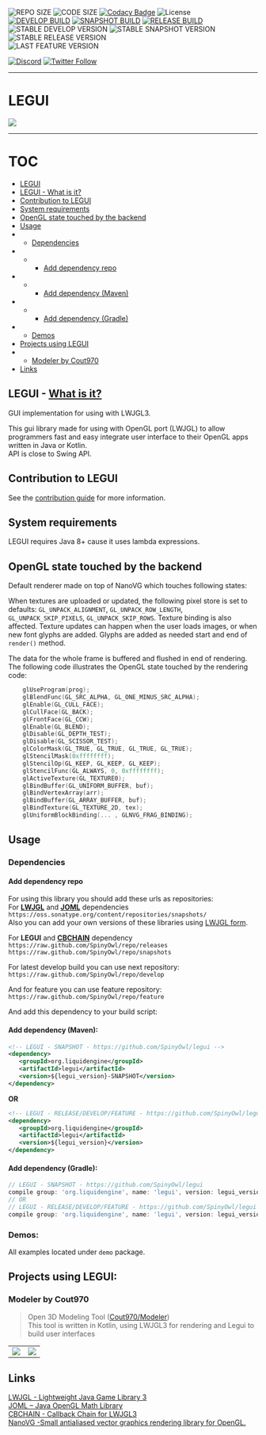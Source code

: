 ![REPO SIZE](https://img.shields.io/github/repo-size/LiquidEngine/legui.svg) 
![CODE SIZE](https://img.shields.io/github/languages/code-size/LiquidEngine/legui.svg) 
[![Codacy Badge](https://api.codacy.com/project/badge/Grade/e3a864cc6d6a4f08938a7b368bdb35da)](https://app.codacy.com/app/LiquidEngine/legui?utm_source=github.com&utm_medium=referral&utm_content=LiquidEngine/legui&utm_campaign=Badge_Grade_Dashboard) 
![License](https://img.shields.io/github/license/SpinyOwl/legui.svg)  
[![DEVELOP BUILD](https://img.shields.io/jenkins/s/http/jenkins.spinyowl.com/job/LEGUI_DEVELOP.svg?label=develop)](http://jenkins.spinyowl.com/job/LEGUI_DEVELOP/)
[![SNAPSHOT BUILD](https://img.shields.io/jenkins/s/https/jenkins.spinyowl.com/job/LEGUI_SNAPSHOTS.svg?label=snapshot)](https://jenkins.spinyowl.com/job/LEGUI_SNAPSHOTS/)
[![RELEASE BUILD](https://img.shields.io/jenkins/s/https/jenkins.spinyowl.com/job/LEGUI_RELEASES.svg?label=release)](https://jenkins.spinyowl.com/job/LEGUI_RELEASES/)  
![STABLE DEVELOP VERSION](https://img.shields.io/badge/dynamic/json.svg?label=develop&colorB=00796b&prefix=&suffix=&query=$.version&uri=https%3A%2F%2Fjenkins.spinyowl.com%2Fjob%2FLEGUI_DEVELOP%2FlastSuccessfulBuild%2Fartifact%2FfullVersion.json)
![STABLE SNAPSHOT VERSION](https://img.shields.io/badge/dynamic/json.svg?label=snapshot&colorB=00796b&prefix=&suffix=&query=$.version&uri=https%3A%2F%2Fjenkins.spinyowl.com%2Fjob%2FLEGUI_SNAPSHOTS%2FlastSuccessfulBuild%2Fartifact%2FfullVersion.json)
![STABLE RELEASE VERSION](https://img.shields.io/badge/dynamic/json.svg?label=release&colorB=00796b&prefix=&suffix=&query=$.version&uri=https%3A%2F%2Fjenkins.spinyowl.com%2Fjob%2FLEGUI_RELEASES%2FlastSuccessfulBuild%2Fartifact%2FfullVersion.json)  
![LAST FEATURE VERSION](https://img.shields.io/badge/dynamic/json.svg?label=feature&colorB=00796b&prefix=&suffix=&query=$.version&uri=https%3A%2F%2Fjenkins.spinyowl.com%2Fjob%2FLEGUI_FEATURE%2FlastSuccessfulBuild%2Fartifact%2FfullVersion.json)

[![Discord](https://img.shields.io/discord/245558983123927040.svg?slongCache=true&label=Discord&logo=discord)](https://discord.gg/6wfqXpJ)
[![Twitter Follow](https://img.shields.io/twitter/follow/ShchAlexander.svg?longCache=true&label=Twitter&logo=twitter)](https://twitter.com/ShchAlexander)

___
# LEGUI

<img src="https://image.ibb.co/nh1GbJ/Dc63_KSPX4_AIEIc7.png" />

___
# TOC
* [LEGUI](#legui)
* [LEGUI - What is it?](#legui---what-is-it)
* [Contribution to LEGUI](#contribution-to-legui)
* [System requirements](#system-requirements)
* [OpenGL state touched by the backend](#opengl-state-touched-by-the-backend)
* [Usage](#usage)
* * [Dependencies](#dependencies)
* * * [Add dependency repo](#add-dependency-repo)
* * * [Add dependency (Maven)](#add-dependency-maven)
* * * [Add dependency (Gradle)](#add-dependency-gradle)
* * [Demos](#demos)
* [Projects using LEGUI](#projects-using-legui)
* * [Modeler by Cout970](#modeler-by-cout970)
* [Links](#links)



## LEGUI - [What is it?](https://spinyowl.github.io/legui/)  
GUI implementation for using with LWJGL3.  

This gui library made for using with OpenGL port (LWJGL) to allow programmers fast and easy integrate user interface to their OpenGL apps written in Java or Kotlin.  
API is close to Swing API.  

## Contribution to LEGUI
See the [contribution guide](CONTRIBUTING.md) for more information.

## System requirements
LEGUI requires Java 8+ cause it uses lambda expressions.

## OpenGL state touched by the backend

Default renderer made on top of NanoVG which touches following states:

When textures are uploaded or updated, the following pixel store is set to defaults: `GL_UNPACK_ALIGNMENT`, `GL_UNPACK_ROW_LENGTH`, `GL_UNPACK_SKIP_PIXELS`, `GL_UNPACK_SKIP_ROWS`. Texture binding is also affected. Texture updates can happen when the user loads images, or when new font glyphs are added. Glyphs are added as needed start and end of `render()` method.

The data for the whole frame is buffered and flushed in end of rendering. The following code illustrates the OpenGL state touched by the rendering code:
```C
	glUseProgram(prog);
	glBlendFunc(GL_SRC_ALPHA, GL_ONE_MINUS_SRC_ALPHA);
	glEnable(GL_CULL_FACE);
	glCullFace(GL_BACK);
	glFrontFace(GL_CCW);
	glEnable(GL_BLEND);
	glDisable(GL_DEPTH_TEST);
	glDisable(GL_SCISSOR_TEST);
	glColorMask(GL_TRUE, GL_TRUE, GL_TRUE, GL_TRUE);
	glStencilMask(0xffffffff);
	glStencilOp(GL_KEEP, GL_KEEP, GL_KEEP);
	glStencilFunc(GL_ALWAYS, 0, 0xffffffff);
	glActiveTexture(GL_TEXTURE0);
	glBindBuffer(GL_UNIFORM_BUFFER, buf);
	glBindVertexArray(arr);
	glBindBuffer(GL_ARRAY_BUFFER, buf);
	glBindTexture(GL_TEXTURE_2D, tex);
	glUniformBlockBinding(... , GLNVG_FRAG_BINDING);
```

## Usage
### Dependencies
#### Add dependency repo
For using this library you should add these urls as repositories:  
For **[LWJGL](https://github.com/LWJGL/lwjgl3)** and **[JOML](https://github.com/JOML-CI/JOML)** dependencies  
`https://oss.sonatype.org/content/repositories/snapshots/`  
Also you can add your own versions of these libraries using [LWJGL form](https://www.lwjgl.org/download).

For **LEGUI** and **[CBCHAIN](https://github.com/SpinyOwl/cbchain)** dependency  
`https://raw.github.com/SpinyOwl/repo/releases`  
`https://raw.github.com/SpinyOwl/repo/snapshots` 

For latest develop build you can use next repository:
`https://raw.github.com/SpinyOwl/repo/develop`
 
And for feature you can use feature repository:
`https://raw.github.com/SpinyOwl/repo/feature`

And add this dependency to your build script:  
#### Add dependency (Maven):
 ```xml
<!-- LEGUI - SNAPSHOT - https://github.com/SpinyOwl/legui -->
<dependency>
    <groupId>org.liquidengine</groupId>
    <artifactId>legui</artifactId>
    <version>${legui_version}-SNAPSHOT</version>
</dependency>
 ```
**OR** 
 ```xml
<!-- LEGUI - RELEASE/DEVELOP/FEATURE - https://github.com/SpinyOwl/legui -->
<dependency>
    <groupId>org.liquidengine</groupId>
    <artifactId>legui</artifactId>
    <version>${legui_version}</version>
</dependency>
 ```
#### Add dependency (Gradle):
  ```groovy
// LEGUI - SNAPSHOT - https://github.com/SpinyOwl/legui
compile group: 'org.liquidengine', name: 'legui', version: legui_version + '-SNAPSHOT', changing: true;
// OR
// LEGUI - RELEASE/DEVELOP/FEATURE - https://github.com/SpinyOwl/legui
compile group: 'org.liquidengine', name: 'legui', version: legui_version, changing: true;
  ```

### Demos:
All examples located under `demo` package.

## Projects using LEGUI:
### Modeler by Cout970
> Open 3D Modeling Tool  ([Cout970/Modeler](https://github.com/cout970/Modeler))  
> This tool is written in Kotlin, using LWJGL3 for rendering and Legui to build user interfaces  
<table>
  <tr>
    <td><img src="https://camo.githubusercontent.com/8dcd56ad9a0d51ae82e34dc5bf4c3c18fd9c47e1/68747470733a2f2f696d6167652e70726e747363722e636f6d2f696d6167652f7a4e424133325a6b54515f6b624a6359704c73616f412e706e67"/></td>
    <td><img src="https://camo.githubusercontent.com/21cc57d2dc635e2f6adf8b8f6eb06c1b48da5596/68747470733a2f2f696d6167652e70726e747363722e636f6d2f696d6167652f776336654538695f534669314b732d694e4447614a412e706e67"/></td>
  </tr>
</table>

## Links
[LWJGL - Lightweight Java Game Library 3](https://github.com/LWJGL/lwjgl3)  
[JOML – Java OpenGL Math Library](https://github.com/JOML-CI/JOML)  
[CBCHAIN - Callback Chain for LWJGL3](https://github.com/SpinyOwl/cbchain)  
[NanoVG -Small antialiased vector graphics rendering library for OpenGL.](https://github.com/memononen/nanovg)  
